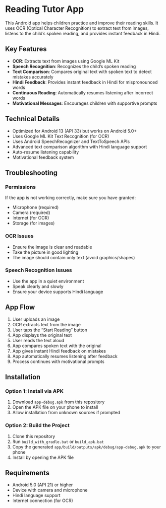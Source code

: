 # Reading Tutor App

This Android app helps children practice and improve their reading skills. It uses OCR (Optical Character Recognition) to extract text from images, listens to the child’s spoken reading, and provides instant feedback in Hindi.

## Key Features

- **OCR**: Extracts text from images using Google ML Kit  
- **Speech Recognition**: Recognizes the child’s spoken reading  
- **Text Comparison**: Compares original text with spoken text to detect mistakes accurately  
- **Hindi Feedback**: Provides instant feedback in Hindi for mispronounced words  
- **Continuous Reading**: Automatically resumes listening after incorrect words  
- **Motivational Messages**: Encourages children with supportive prompts  

## Technical Details

- Optimized for Android 13 (API 33) but works on Android 5.0+  
- Uses Google ML Kit Text Recognition (for OCR)  
- Uses Android SpeechRecognizer and TextToSpeech APIs  
- Advanced text comparison algorithm with Hindi language support  
- Auto-resume listening capability  
- Motivational feedback system  

## Troubleshooting

### Permissions
If the app is not working correctly, make sure you have granted:  
- Microphone (required)  
- Camera (required)  
- Internet (for OCR)  
- Storage (for images)  

### OCR Issues
- Ensure the image is clear and readable  
- Take the picture in good lighting  
- The image should contain only text (avoid graphics/shapes)  

### Speech Recognition Issues
- Use the app in a quiet environment  
- Speak clearly and slowly  
- Ensure your device supports Hindi language  

## App Flow

1. User uploads an image  
2. OCR extracts text from the image  
3. User taps the “Start Reading” button  
4. App displays the original text  
5. User reads the text aloud  
6. App compares spoken text with the original  
7. App gives instant Hindi feedback on mistakes  
8. App automatically resumes listening after feedback  
9. Process continues with motivational prompts  

## Installation

### Option 1: Install via APK
1. Download `app-debug.apk` from this repository  
2. Open the APK file on your phone to install  
3. Allow installation from unknown sources if prompted  

### Option 2: Build the Project
1. Clone this repository  
2. Run `build_with_gradle.bat` or `build_apk.bat`  
3. Copy the generated `app/build/outputs/apk/debug/app-debug.apk` to your phone  
4. Install by opening the APK file  

## Requirements

- Android 5.0 (API 21) or higher  
- Device with camera and microphone  
- Hindi language support  
- Internet connection (for OCR)